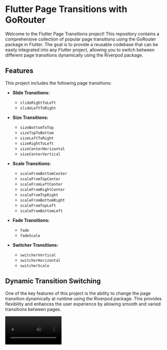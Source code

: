 # Flutter Page Transitions with GoRouter

Welcome to the Flutter Page Transitions project! This repository contains a comprehensive collection of popular page transitions using the GoRouter package in Flutter. The goal is to provide a reusable codebase that can be easily integrated into any Flutter project, allowing you to switch between different page transitions dynamically using the Riverpod package.

## Features

This project includes the following page transitions:

- **Slide Transitions:**
  - `slideRightToLeft`
  - `slideLeftToRight`
  
- **Size Transitions:**
  - `sizeBottomToTop`
  - `sizeTopToBottom`
  - `sizeLeftToRight`
  - `sizeRightToLeft`
  - `sizeCenterHorizontal`
  - `sizeCenterVertical`

- **Scale Transitions:**
  - `scaleFromBottomCenter`
  - `scaleFromTopCenter`
  - `scaleFromLeftCenter`
  - `scaleFromRightCenter`
  - `scaleFromTopRight`
  - `scaleFromBottomRight`
  - `scaleFromTopLeft`
  - `scaleFromBottomLeft`

- **Fade Transitions:**
  - `fade`
  - `fadeScale`

- **Switcher Transitions:**
  - `switcherVertical`
  - `switcherHorizontal`
  - `switcherScale`

## Dynamic Transition Switching

One of the key features of this project is the ability to change the page transition dynamically at runtime using the Riverpod package. This provides flexibility and enhances the user experience by allowing smooth and varied transitions between pages.

<video src='../../assets/transitions.mp4' width=180>
